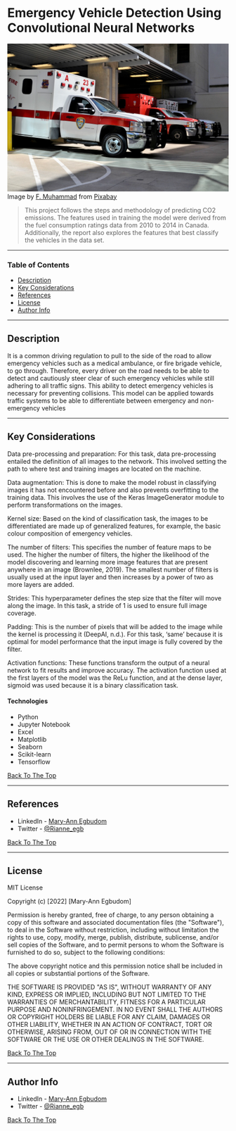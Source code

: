 # Emergency Vehicle Detection Using Convolutional Neural Networks

![Project Image](emergency.jpg)
Image by <a href="https://pixabay.com/users/artisticoperations-4161274/?utm_source=link-attribution&amp;utm_medium=referral&amp;utm_campaign=image&amp;utm_content=3323451">F. Muhammad</a> from <a href="https://pixabay.com//?utm_source=link-attribution&amp;utm_medium=referral&amp;utm_campaign=image&amp;utm_content=3323451">Pixabay</a>

> This project follows the steps and methodology of predicting CO2 emissions. The features used in training the model were derived from the fuel consumption ratings data from 2010 to 2014 in Canada. Additionally, the report also explores the features that best classify the vehicles in the data set. 

---

### Table of Contents

- [Description](#description)
- [Key Considerations](#key-considerations)
- [References](#references)
- [License](#license)
- [Author Info](#author-info)

---

## Description
It is a common driving regulation to pull to the side of the road to allow emergency vehicles such as a medical ambulance, or fire brigade vehicle, to go through. Therefore, every driver on the road needs to be able to detect and cautiously steer clear of such emergency vehicles while still adhering to all traffic signs. This ability to detect emergency vehicles is necessary for preventing collisions. This model can be applied towards traffic systems to be able to differentiate between emergency and non-emergency vehicles

---

## Key Considerations
Data pre-processing and preparation: For this task, data pre-processing entailed the definition of all images to the network. This involved setting the path to where test and training images are located on the machine.

Data augmentation: This is done to make the model robust in classifying images it has not encountered before and also prevents overfitting to the training data. This involves the use of the Keras ImageGenerator module to perform transformations on the images.

Kernel size: Based on the kind of classification task, the images to be differentiated are made up of generalized features, for example, the basic colour composition of emergency vehicles. 

The number of filters: This specifies the number of feature maps to be used. The higher the number of filters, the higher the likelihood of the model discovering and learning more image features that are present anywhere in an image (Brownlee, 2019). The smallest number of filters is usually used at the input layer and then increases by a power of two as more layers are added.

Strides: This hyperparameter defines the step size that the filter will move along the image. In this task, a stride of 1 is used to ensure full image coverage.

Padding: This is the number of pixels that will be added to the image while the kernel is processing it (DeepAI, n.d.). For this task, ‘same’ because it is optimal for model performance that the input image is fully covered by the filter.

Activation functions: These functions transform the output of a neural network to fit results and improve accuracy. The activation function used at the first layers of the model was the ReLu function, and at the dense layer, sigmoid was used because it is a binary classification task.

#### Technologies

- Python
- Jupyter Notebook
- Excel
- Matplotlib
- Seaborn
- Scikit-learn
- Tensorflow

[Back To The Top](#emergency-vehicle-detection-using-convolutional-neural-networks)

---

## References

- LinkedIn - [Mary-Ann Egbudom](https://www.linkedin.com/in/mary-ann-egbudom-9017b3109)
- Twitter - [@Rianne_egb](https://twitter.com/Rianne_egb)

[Back To The Top](#emergency-vehicle-detection-using-convolutional-neural-networks)

---

## License

MIT License

Copyright (c) [2022] [Mary-Ann Egbudom]

Permission is hereby granted, free of charge, to any person obtaining a copy
of this software and associated documentation files (the "Software"), to deal
in the Software without restriction, including without limitation the rights
to use, copy, modify, merge, publish, distribute, sublicense, and/or sell
copies of the Software, and to permit persons to whom the Software is
furnished to do so, subject to the following conditions:

The above copyright notice and this permission notice shall be included in all
copies or substantial portions of the Software.

THE SOFTWARE IS PROVIDED "AS IS", WITHOUT WARRANTY OF ANY KIND, EXPRESS OR
IMPLIED, INCLUDING BUT NOT LIMITED TO THE WARRANTIES OF MERCHANTABILITY,
FITNESS FOR A PARTICULAR PURPOSE AND NONINFRINGEMENT. IN NO EVENT SHALL THE
AUTHORS OR COPYRIGHT HOLDERS BE LIABLE FOR ANY CLAIM, DAMAGES OR OTHER
LIABILITY, WHETHER IN AN ACTION OF CONTRACT, TORT OR OTHERWISE, ARISING FROM,
OUT OF OR IN CONNECTION WITH THE SOFTWARE OR THE USE OR OTHER DEALINGS IN THE
SOFTWARE.


[Back To The Top](#emergency-vehicle-detection-using-convolutional-neural-networks)

---

## Author Info

- LinkedIn - [Mary-Ann Egbudom](https://www.linkedin.com/in/mary-ann-egbudom-9017b3109)
- Twitter - [@Rianne_egb](https://twitter.com/Rianne_egb)


[Back To The Top](#emergency-vehicle-detection-using-convolutional-neural-networks)
